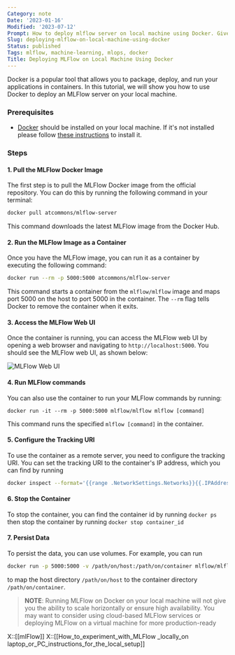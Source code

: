 ```yaml
---
Category: note
Date: '2023-01-16'
Modified: '2023-07-12'
Prompt: How to deploy mlflow server on local machine using Docker. Give me text in markdown format including links, hotlinked images or other means to make article more appealing.
Slug: deploying-mlflow-on-local-machine-using-docker
Status: published
Tags: mlflow, machine-learning, mlops, docker
Title: Deploying MLFlow on Local Machine Using Docker
---
```


Docker is a popular tool that allows you to package, deploy, and run your applications in containers. In this tutorial, we will show you how to use Docker to deploy an MLFlow server on your local machine.

### Prerequisites

-   [Docker](https://www.docker.com/) should be installed on your local machine. If it's not installed please follow [these instructions](https://docs.docker.com/get-docker/) to install it.

### Steps

#### 1. Pull the MLFlow Docker Image

The first step is to pull the MLFlow Docker image from the official repository. You can do this by running the following command in your terminal:

```sh
docker pull atcommons/mlflow-server
```

This command downloads the latest MLFlow image from the Docker Hub.

#### 2. Run the MLFlow Image as a Container

Once you have the MLFlow image, you can run it as a container by executing the following command:

```sh
docker run --rm -p 5000:5000 atcommons/mlflow-server
```

This command starts a container from the `mlflow/mlflow` image and maps port 5000 on the host to port 5000 in the container. The `--rm` flag tells Docker to remove the container when it exits.

#### 3. Access the MLFlow Web UI

Once the container is running, you can access the MLFlow web UI by opening a web browser and navigating to `http://localhost:5000`. You should see the MLFlow web UI, as shown below:

![MLFlow Web UI](https://mlflow.org/docs/latest/images/mlflow_tracking.png)

#### 4. Run MLFlow commands

You can also use the container to run your MLFlow commands by running:

```
docker run -it --rm -p 5000:5000 mlflow/mlflow mlflow [command]
```

This command runs the specified `mlflow [command]` in the container.

#### 5. Configure the Tracking URI

To use the container as a remote server, you need to configure the tracking URI. You can set the tracking URI to the container's IP address, which you can find by running

```sh
docker inspect --format='{{range .NetworkSettings.Networks}}{{.IPAddress}}{{end}}' container_name_or_id
```

#### 6. Stop the Container

To stop the container, you can find the container id by running `docker ps` then stop the container by running `docker stop container_id`

#### 7. Persist Data

To persist the data, you can use volumes. For example, you can run


```sh
docker run -p 5000:5000 -v /path/on/host:/path/on/container mlflow/mlflow` 
```

to map the host directory `/path/on/host` to the container directory `/path/on/container`.

> **NOTE**:  Running MLFlow on Docker on your local machine will not give you the ability to scale horizontally or ensure high availability. You may want to consider using cloud-based MLFlow services or deploying MLFlow on a virtual machine for more production-ready


X::[[mlFlow]]
X::[[How_to_experiment_with_MLFlow _locally_on laptop_or_PC_instructions_for_the_local_setup]]